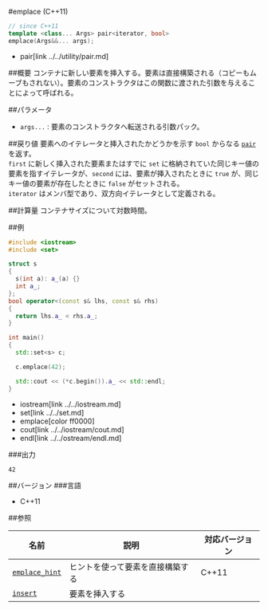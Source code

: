 #emplace (C++11)
```cpp
// since C++11
template <class... Args> pair<iterator, bool>
emplace(Args&&... args);
```
* pair[link ../../utility/pair.md]

##概要
コンテナに新しい要素を挿入する。要素は直接構築される（コピーもムーブもされない）。要素のコンストラクタはこの関数に渡された引数を与えることによって呼ばれる。


##パラメータ
- `args...` : 要素のコンストラクタへ転送される引数パック。


##戻り値
要素へのイテレータと挿入されたかどうかを示す `bool` からなる [`pair`](../../utility/pair.md) を返す。  
`first` に新しく挿入された要素またはすでに `set` に格納されていた同じキー値の要素を指すイテレータが、`second` には、要素が挿入されたときに `true` が、同じキー値の要素が存在したときに `false` がセットされる。  
`iterator` はメンバ型であり、双方向イテレータとして定義される。


##計算量
コンテナサイズについて対数時間。


##例
```cpp
#include <iostream>
#include <set>

struct s
{
  s(int a): a_(a) {}
  int a_;
};
bool operator<(const s& lhs, const s& rhs)
{
  return lhs.a_ < rhs.a_;
}

int main()
{
  std::set<s> c;

  c.emplace(42);

  std::cout << (*c.begin()).a_ << std::endl;
}
```
* iostream[link ../../iostream.md]
* set[link ../../set.md]
* emplace[color ff0000]
* cout[link ../../iostream/cout.md]
* endl[link ../../ostream/endl.md]

###出力
```
42
```


##バージョン
###言語
- C++11


##参照

| 名前                                | 説明                             | 対応バージョン |
|-------------------------------------|----------------------------------|----------------|
| [`emplace_hint`](./emplace_hint.md) | ヒントを使って要素を直接構築する | C++11          |
| [`insert`](./insert.md)             | 要素を挿入する                   |                |
